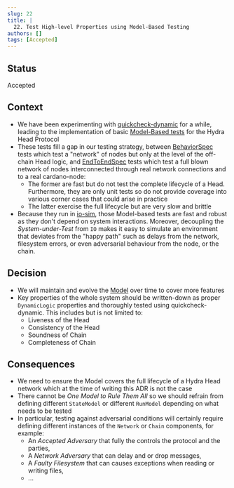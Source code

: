 ```yaml
---
slug: 22
title: |
  22. Test High-level Properties using Model-Based Testing
authors: []
tags: [Accepted]
---
```


## Status

Accepted

## Context

- We have been experimenting with [quickcheck-dynamic](https://hackage.org/packages/quickcheck-dynamic) for a while, leading to the implementation of basic [Model-Based tests](https://github.com/cardano-scaling/hydra/blob/master/hydra-node/test/Hydra/ModelSpec.hs) for the Hydra Head Protocol
- These tests fill a gap in our testing strategy, between [BehaviorSpec](https://github.com/input-output-hk/hydra/blob/master/hydra-node/test/Hydra/BehaviorSpec.hs) tests which test a "network" of nodes but only at the level of the off-chain Head logic, and [EndToEndSpec](https://github.com/input-output-hk/hydra/blob/master/hydra-cluster/test/Test/EndToEndSpec.hs) tests which test a full blown network of nodes interconnected through real network connections and to a real cardano-node:
  - The former are fast but do not test the complete lifecycle of a Head. Furthermore, they are only unit tests so do not provide coverage into various corner cases that could arise in practice
  - The latter exercise the full lifecycle but are very slow and brittle
- Because they run in [io-sim](https://github.com/input-output-hk/io-sim), those Model-based tests are fast and robust as they don't depend on system interactions. Moreover, decoupling the _System-under-Test_ from `IO` makes it easy to simulate an environment that deviates from the "happy path" such as delays from the network, filesystem errors, or even adversarial behaviour from the node, or the chain.

## Decision

- We will maintain and evolve the [Model](https://github.com/cardano-scaling/hydra/blob/master/hydra-node/test/Hydra/Model.hs) over time to cover more features
- Key properties of the whole system should be written-down as proper `DynamicLogic` properties and thoroughly tested using quickcheck-dynamic. This includes but is not limited to:
  - Liveness of the Head
  - Consistency of the Head
  - Soundness of Chain
  - Completeness of Chain

## Consequences

- We need to ensure the Model covers the full lifecycle of a Hydra Head network which at the time of writing this ADR is not the case
- There cannot be _One Model to Rule Them All_ so we should refrain from defining different `StateModel` or different `RunModel` depending on what needs to be tested
- In particular, testing against adversarial conditions will certainly require defining different instances of the `Network` or `Chain` components, for example:
  - An _Accepted Adversary_ that fully the controls the protocol and the parties,
  - A _Network Adversary_ that can delay and or drop messages,
  - A _Faulty Filesystem_ that can causes exceptions when reading or writing files,
  - ...
